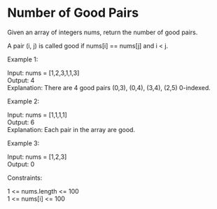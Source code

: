 # Number of Good Pairs

Given an array of integers nums, return the number of good pairs.

A pair (i, j) is called good if nums[i] == nums[j] and i < j.

Example 1:

Input: nums = [1,2,3,1,1,3]\
Output: 4\
Explanation: There are 4 good pairs (0,3), (0,4), (3,4), (2,5) 0-indexed.

Example 2:

Input: nums = [1,1,1,1]\
Output: 6\
Explanation: Each pair in the array are good.

Example 3:

Input: nums = [1,2,3]\
Output: 0
 
Constraints:

1 <= nums.length <= 100\
1 <= nums[i] <= 100